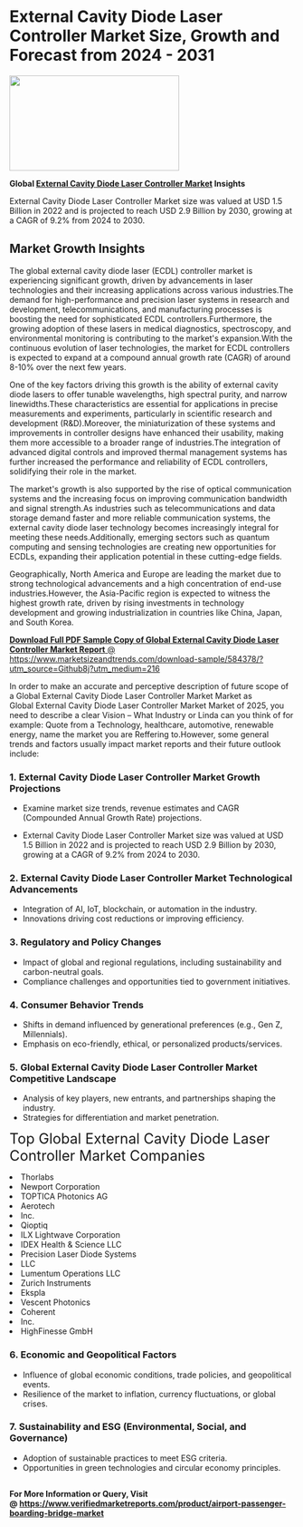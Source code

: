 <H1>External Cavity Diode Laser Controller Market Size, Growth and Forecast from 2024 - 2031</H1><img class="aligncenter size-medium wp-image-584254" src="https://thirdeyenews.in/wp-content/uploads/2024/09/Global-Market-Research-300x168.jpeg" alt="" width="300" height="168" /><p><strong>Global&nbsp;<a href="https://www.marketsizeandtrends.com/download-sample/584378/?utm_source=Github8j?utm_medium=216">External Cavity Diode Laser Controller Market</a> Insights</strong></p><p>External Cavity Diode Laser Controller Market size was valued at USD 1.5 Billion in 2022 and is projected to reach USD 2.9 Billion by 2030, growing at a CAGR of 9.2% from 2024 to 2030.</p><p><h2>Market Growth Insights</h2> <p>The global external cavity diode laser (ECDL) controller market is experiencing significant growth, driven by advancements in laser technologies and their increasing applications across various industries.The demand for high-performance and precision laser systems in research and development, telecommunications, and manufacturing processes is boosting the need for sophisticated ECDL controllers.Furthermore, the growing adoption of these lasers in medical diagnostics, spectroscopy, and environmental monitoring is contributing to the market's expansion.With the continuous evolution of laser technologies, the market for ECDL controllers is expected to expand at a compound annual growth rate (CAGR) of around 8-10% over the next few years.</p> <p><a href="#"></a></p> <p>One of the key factors driving this growth is the ability of external cavity diode lasers to offer tunable wavelengths, high spectral purity, and narrow linewidths.These characteristics are essential for applications in precise measurements and experiments, particularly in scientific research and development (R&D).Moreover, the miniaturization of these systems and improvements in controller designs have enhanced their usability, making them more accessible to a broader range of industries.The integration of advanced digital controls and improved thermal management systems has further increased the performance and reliability of ECDL controllers, solidifying their role in the market.</p> <p>The market's growth is also supported by the rise of optical communication systems and the increasing focus on improving communication bandwidth and signal strength.As industries such as telecommunications and data storage demand faster and more reliable communication systems, the external cavity diode laser technology becomes increasingly integral for meeting these needs.Additionally, emerging sectors such as quantum computing and sensing technologies are creating new opportunities for ECDLs, expanding their application potential in these cutting-edge fields.</p> <p>Geographically, North America and Europe are leading the market due to strong technological advancements and a high concentration of end-use industries.However, the Asia-Pacific region is expected to witness the highest growth rate, driven by rising investments in technology development and growing industrialization in countries like China, Japan, and South Korea.</p> <p><a href="#"></p><p><span class=""><strong>Download Full PDF Sample Copy of Global External Cavity Diode Laser Controller Market Report</strong> @ <a href="https://www.marketsizeandtrends.com/download-sample/584378/?utm_source=Github8j?utm_medium=216" target="_blank">https://www.marketsizeandtrends.com/download-sample/584378/?utm_source=Github8j?utm_medium=216</a></span></p><p>In order to make an accurate and perceptive description of future scope of a Global&nbsp;External Cavity Diode Laser Controller Market Market as Global&nbsp;External Cavity Diode Laser Controller Market Market of 2025, you need to describe a clear Vision &ndash; What Industry or Linda can you think of for example: Quote from a Technology, healthcare, automotive, renewable energy, name the market you are Reffering to.However, some general trends and factors usually impact market reports and their future outlook include:</p><h3>1.&nbsp;<strong>External Cavity Diode Laser Controller Market Growth Projections</strong></h3><ul><li>Examine market size trends, revenue estimates and CAGR (Compounded Annual Growth Rate) projections.</li><li><p>External Cavity Diode Laser Controller Market size was valued at USD 1.5 Billion in 2022 and is projected to reach USD 2.9 Billion by 2030, growing at a CAGR of 9.2% from 2024 to 2030.</p></li></ul><h3>2.&nbsp;<strong>External Cavity Diode Laser Controller Market Technological Advancements</strong></h3><ul><li>Integration of AI, IoT, blockchain, or automation in the industry.</li><li>Innovations driving cost reductions or improving efficiency.</li></ul><h3>3.&nbsp;<strong>Regulatory and Policy Changes</strong></h3><ul><li>Impact of global and regional regulations, including sustainability and carbon-neutral goals.</li><li>Compliance challenges and opportunities tied to government initiatives.</li></ul><h3>4.&nbsp;<strong>Consumer Behavior Trends</strong></h3><ul><li>Shifts in demand influenced by generational preferences (e.g., Gen Z, Millennials).</li><li>Emphasis on eco-friendly, ethical, or personalized products/services.</li></ul><h3>5.&nbsp;<strong>Global External Cavity Diode Laser Controller Market Competitive Landscape</strong></h3><ul><li>Analysis of key players, new entrants, and partnerships shaping the industry.</li><li>Strategies for differentiation and market penetration.</li></ul><p data-pm-slice="1 1 []"><span style="color: inherit; font-family: inherit; font-size: 25px;">Top Global External Cavity Diode Laser Controller Market Companies</span></p><div class="" data-test-id=""><p><li>Thorlabs</li><li> Newport Corporation</li><li> TOPTICA Photonics AG</li><li> Aerotech</li><li> Inc.</li><li> Qioptiq</li><li> ILX Lightwave Corporation</li><li> IDEX Health & Science LLC</li><li> Precision Laser Diode Systems</li><li> LLC</li><li> Lumentum Operations LLC</li><li> Zurich Instruments</li><li> Ekspla</li><li> Vescent Photonics</li><li> Coherent</li><li> Inc.</li><li> HighFinesse GmbH</li></p></div><h3>6.&nbsp;<strong>Economic and Geopolitical Factors</strong></h3><ul><li>Influence of global economic conditions, trade policies, and geopolitical events.</li><li>Resilience of the market to inflation, currency fluctuations, or global crises.</li></ul><h3>7.&nbsp;<strong>Sustainability and ESG (Environmental, Social, and Governance)</strong></h3><ul><li>Adoption of sustainable practices to meet ESG criteria.</li><li>Opportunities in green technologies and circular economy principles.</li></ul><h2><strong style="font-size: 14px;">For More Information or Query, Visit @&nbsp;</strong><a style="background-color: #ffffff; font-size: 14px;" href="https://www.marketsizeandtrends.com/report/external-cavity-diode-laser-controller-market/" target="_blank">https://www.verifiedmarketreports.com/product/airport-passenger-boarding-bridge-market</a></h2>